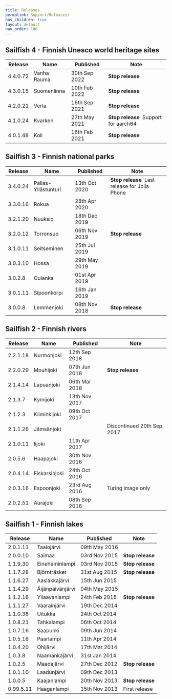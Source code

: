 ```yaml
---
title: Releases
permalink: Support/Releases/
has_children: true
layout: default
nav_order: 100
---
```


## Sailfish 4 - Finnish Unesco world heritage sites

| Release   | Name                 | Published     | Note                        |
| --------- | -------------------- | ------------- | --------------------------- |
| 4.4.0.72  | Vanha Rauma          | 30th Sep 2022 | **Stop release**            |
| 4.3.0.15  | Suomenlinna          | 10th Feb 2022 | **Stop release**            |
| 4.2.0.21  | Verla                | 16th Sep 2021 | **Stop release**            |
| 4.1.0.24  | Kvarken              | 27th May 2021 | **Stop release** &nbsp;Support for aarch64 |
| 4.0.1.48  | Koli                 | 16th Feb 2021 | **Stop release**            |

## Sailfish 3 - Finnish national parks

| Release   | Name                 | Published     | Note                        |
| --------- | -------------------- | ------------- | --------------------------- |
| 3.4.0.24  | Pallas-Yllästunturi  | 13th Oct 2020 | **Stop release** &nbsp;Last release for Jolla Phone |
| 3.3.0.16  | Rokua                | 28th Apr 2020 |                              |
| 3.2.1.20  | Nuuksio              | 18th Dec 2019 |                              |
| 3.2.0.12  | Torronsuo            | 06th Nov 2019 | **Stop release**            |
| 3.1.0.11  | Seitseminen          | 25th Jul 2019 |                              |
| 3.0.3.10  | Hossa                | 29th May 2019 |                              |
| 3.0.2.8   | Oulanka              | 01st Apr 2019 |                              |
| 3.0.1.11  | Sipoonkorpi          | 16th Jan 2019 |                              |
| 3.0.0.8   | Lemmenjoki           | 08th Nov 2018 | **Stop release**            |

## Sailfish 2 - Finnish rivers

| Release   | Name                 | Published     | Note                        |
| --------- | -------------------- | ------------- | --------------------------- |
| 2.2.1.18  | Nurmonjoki           | 12th Sep 2018 |                              |
| 2.2.0.29  | Mouhijoki            | 07th Jun 2018 | **Stop release**            |
| 2.1.4.14  | Lapuanjoki           | 06th Mar 2018 |                              |
| 2.1.3.7   | Kymijoki             | 13th Nov 2017 |                              |
| 2.1.2.3   | Kiiminkijoki         | 09th Oct 2017 |                              |
| 2.1.1.26  | Jämsänjoki           |               | Discontinued 20th Sep 2017 |
| 2.1.0.11  | Iijoki               | 11th Apr 2017 |                              |
| 2.0.5.6   | Haapajoki            | 30th Nov 2016 |                              |
| 2.0.4.14  | Fiskarsinjoki        | 24th Oct 2016 |                              |
| 2.0.3.16  | Espoonjoki           | 23rd Aug 2016 | Turing image only            |
| 2.0.2.51  | Aurajoki             | 08th Sep 2016 |                              |

## Sailfish 1 - Finnish lakes

| Release   | Name                 | Published     | Note                        |
| --------- | -------------------- | ------------- | --------------------------- |
| 2.0.1.11  | Taalojärvi           | 09th May 2016 |                              |
| 2.0.0.10  | Saimaa               | 03rd Nov 2015 | **Stop release**            |
| 1.1.9.30  | Eineheminlampi       | 03rd Nov 2015 | **Stop release**            |
| 1.1.7.28  | Björnträsket         | 31st Aug 2015 | **Stop release**            |
| 1.1.6.27  | Aaslakkajärvi        | 15th Jun 2015 |                              |
| 1.1.4.29  | Äijänpäivänjärvi     | 04th May 2015 |                              |
| 1.1.2.16  | Yliaavanlampi        | 24th Feb 2015 | **Stop release**            |
| 1.1.1.27  | Vaarainjärvi         | 19th Dec 2014 |                              |
| 1.1.0.38  | Uitukka              | 24th Oct 2014 |                              |
| 1.0.8.21  | Tahkalampi           | 06th Oct 2014 |                              |
| 1.0.7.16  | Saapunki             | 09th Jun 2014 |                              |
| 1.0.5.16  | Paarlampi            | 11th Apr 2014 |                              |
| 1.0.4.20  | Ohijärvi             | 17th Mar 2014 |                              |
| 1.0.3.8   | Naamankajärvi        | 31st Jan 2014 |                              |
| 1.0.2.5   | Maadajärvi           | 27th Dec 2012 | **Stop release**            |
| 1.0.1.10  | Laadunjärvi          | 09th Dec 2013 |                              |
| 1.0.0.5   | Kaajanlampi          | 20th Nov 2013 | **Stop release**            |
| 0.99.5.11 | Haaganlampi          | 15th Nov 2013 | First release                |

